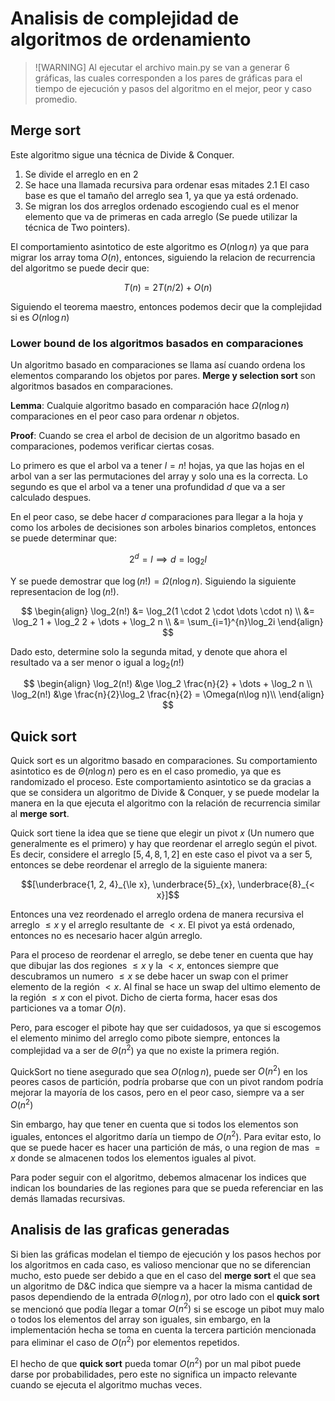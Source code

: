 # Analisis de complejidad de algoritmos de ordenamiento

> ![WARNING]
> Al ejecutar el archivo main.py se van a generar 6 gráficas, las cuales corresponden a los pares de gráficas para el tiempo de ejecución y pasos del algoritmo en el mejor, peor y caso promedio.

## Merge sort

Este algoritmo sigue una técnica de Divide & Conquer.

1. Se divide el arreglo en en $2$
2. Se hace una llamada recursiva para ordenar esas mitades
    2.1 El caso base es que el tamaño del arreglo sea $1$, ya que ya está ordenado.
3. Se migran los dos arreglos ordenado escogiendo cual es el menor elemento que va de primeras en cada arreglo (Se puede utilizar la técnica de Two pointers).

El comportamiento asintotico de este algoritmo es $O(n\log n)$ ya que para migrar los array toma $O(n)$, entonces, siguiendo la relacion de recurrencia del algoritmo se puede decir que:

$$T(n) = 2T(n/2) + O(n)$$

Siguiendo el teorema maestro, entonces podemos decir que la complejidad si es $O(n\log n)$

### Lower bound de los algoritmos basados en comparaciones

Un algoritmo basado en comparaciones se llama así cuando ordena los elementos comparando los objetos por pares. **Merge y selection sort** son algoritmos basados en comparaciones.

**Lemma**: Cualquie algoritmo basado en comparación hace $\Omega(n\log n)$ comparaciones en el peor caso para ordenar $n$ objetos.

**Proof**: Cuando se crea el arbol de decision de un algoritmo basado en comparaciones, podemos verificar ciertas cosas.

Lo primero es que el arbol va a tener $l = n!$ hojas, ya que las hojas en el arbol van a ser las permutaciones del array y solo una es la correcta. Lo segundo es que el arbol va a tener una profundidad $d$ que va a ser calculado despues.

En el peor caso, se debe hacer $d$ comparaciones para llegar a la hoja y como los arboles de decisiones son arboles binarios completos, entonces se puede determinar que:

$$2^d = l \implies d = \log_2l$$

Y se puede demostrar que $\log (n!) = \Omega(n\log n)$. Siguiendo la siguiente representacion de $\log(n!)$.

$$
\begin{align}
\log_2(n!) &= \log_2(1 \cdot 2 \cdot \dots \cdot n) \\
&= \log_2 1 + \log_2 2 + \dots + \log_2 n \\
&= \sum_{i=1}^{n}\log_2i
\end{align}
$$

Dado esto, determine solo la segunda mitad, y denote que ahora el resultado va a ser menor o igual a $\log_2(n!)$

$$
\begin{align}
\log_2(n!) &\ge \log_2 \frac{n}{2} + \dots + \log_2 n \\
\log_2(n!) &\ge \frac{n}{2}\log_2 \frac{n}{2} = \Omega(n\log n)\\
\end{align}
$$

## Quick sort

Quick sort es un algoritmo basado en comparaciones. Su comportamiento asintotico es de $\Theta(n\log n)$ pero es en el caso promedio, ya que es randomizado el proceso. Este comportamiento asintotico se da gracias a que se considera un algoritmo de Divide & Conquer, y se puede modelar la manera en la que ejecuta el algoritmo con la relación de recurrencia similar al **merge sort**.

Quick sort tiene la idea que se tiene que elegir un pivot $x$ (Un numero que generalmente es el primero) y hay que reordenar el arreglo según el pivot. Es decir, considere el arreglo $[5, 4, 8, 1, 2]$ en este caso el pivot va a ser $5$, entonces se debe reordenar el arreglo de la siguiente manera:

$$[\underbrace{1, 2, 4}_{\le x}, \underbrace{5}_{x}, \underbrace{8}_{< x}]$$

Entonces una vez reordenado el arreglo ordena de manera recursiva el arreglo $\le x$ y el arreglo resultante de $< x$. El pivot ya está ordenado, entonces no es necesario hacer algún arreglo.

Para el proceso de reordenar el arreglo, se debe tener en cuenta que hay que dibujar las dos regiones $\le x$ y la $< x$, entonces siempre que descubramos un numero $\le x$ se debe hacer un swap con el primer elemento de la región $< x$. Al final se hace un swap del ultimo elemento de la región $\le x$ con el pivot. Dicho de cierta forma, hacer esas dos particiones va a tomar $O(n)$.


Pero, para escoger el pibote hay que ser cuidadosos, ya que si escogemos el elemento minimo del arreglo como pibote siempre, entonces la complejidad va a ser de $\Theta(n^2)$ ya que no existe la primera región.

QuickSort no tiene asegurado que sea $O(n\log n)$, puede ser $O(n^2)$ en los peores casos de partición, podría probarse que con un pivot random podría mejorar la mayoría de los casos, pero en el peor caso, siempre va a ser $O(n^2)$

Sin embargo, hay que tener en cuenta que si todos los elementos son iguales, entonces el algoritmo daría un tiempo de $O(n^2)$. Para evitar esto, lo que se puede hacer es hacer una partición de más, o una region de mas $= x$ donde se almacenen todos los elementos iguales al pivot.

Para poder seguir con el algoritmo, debemos almacenar los indices que indican los boundaries de las regiones para que se pueda referenciar en las demás llamadas recursivas.

## Analisis de las graficas generadas

Si bien las gráficas modelan el tiempo de ejecución y los pasos hechos por los algoritmos en cada caso, es valioso mencionar que no se diferencian mucho, esto puede ser debido a que en el caso del **merge sort** el que sea un algoritmo de D&C indica que siempre va a hacer la misma cantidad de pasos dependiendo de la entrada $\Theta(n\log n)$, por otro lado con el **quick sort** se mencionó que podía llegar a tomar $O(n^2)$ si se escoge un pibot muy malo o todos los elementos del array son iguales, sin embargo, en la implementación hecha se toma en cuenta la tercera partición mencionada para eliminar el caso de $O(n^2)$ por elementos repetidos.

El hecho de que **quick sort** pueda tomar $O(n^2)$ por un mal pibot puede darse por probabilidades, pero este no significa un impacto relevante cuando se ejecuta el algoritmo muchas veces.